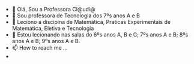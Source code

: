 - 👋 Olá, Sou a Professora Cl@udi@ 
- 👀 Sou professora de Tecnologia dos 7ºs anos A e B
- 🌱 Leciono a discipina de Matemática, Praticas Experimentais de Matemática, Eletiva e Tecnologia
- 💞️ Estou lecionando nas salas do 6ºs anos A, B e C; 7ºs anos A e B; 8ºs anos A e B; 9ºs anos A e B.
- 📫 How to reach me ...
- 

<!---
ProfessoraInfoMat/ProfessoraInfoMat is a ✨ special ✨ repository because its `README.md` (this file) appears on your GitHub profile.
You can click the Preview link to take a look at your changes.
--->
